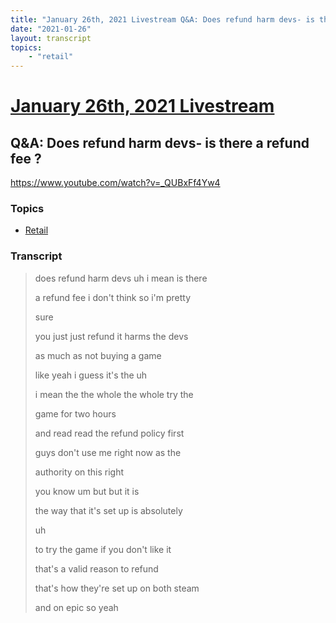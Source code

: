```yaml
---
title: "January 26th, 2021 Livestream Q&A: Does refund harm devs- is there a refund fee ?"
date: "2021-01-26"
layout: transcript
topics:
    - "retail"
---
```

# [January 26th, 2021 Livestream](../2021-01-26.md)
## Q&A: Does refund harm devs- is there a refund fee ?
https://www.youtube.com/watch?v=_QUBxFf4Yw4

### Topics
* [Retail](../topics/retail.md)

### Transcript

> does refund harm devs uh i mean is there
>
> a refund fee i don't think so i'm pretty
>
> sure
>
> you just just refund it harms the devs
>
> as much as not buying a game
>
> like yeah i guess it's the uh
>
> i mean the the whole the whole try the
>
> game for two hours
>
> and read read the refund policy first
>
> guys don't use me right now as the
>
>  authority on this right
>
> you know um but but it is
>
> the way that it's set up is absolutely
>
> uh
>
> to try the game if you don't like it
>
> that's a valid reason to refund
>
> that's how they're set up on both steam
>
> and on epic so yeah
